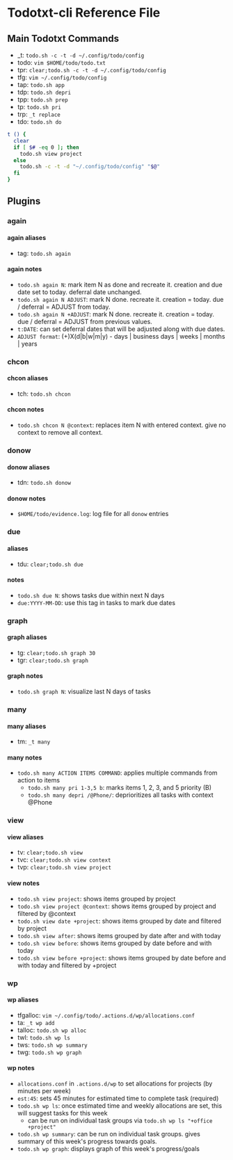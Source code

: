 # Todotxt-cli Reference File

## Main Todotxt Commands

* _t: `todo.sh -c -t -d ~/.config/todo/config`
* todo: `vim $HOME/todo/todo.txt`
* tpr: `clear;todo.sh -c -t -d ~/.config/todo/config`
* tfg: `vim ~/.config/todo/config`
* tap: `todo.sh app`
* tdp: `todo.sh depri`
* tpp: `todo.sh prep`
* tp: `todo.sh pri`
* trp: `_t replace`
* tdo: `todo.sh do`

```bash
t () {
  clear
  if [ $# -eq 0 ]; then
    todo.sh view project
  else
    todo.sh -c -t -d "~/.config/todo/config" "$@"
  fi
}
```

## Plugins

### again

#### again aliases

* tag: `todo.sh again`

#### again notes

* `todo.sh again N`: mark item N as done and recreate it. creation and due date set to today. deferral date unchanged.
* `todo.sh again N ADJUST`: mark N done. recreate it. creation = today. due / deferral = ADJUST from today.
* `todo.sh again N +ADJUST`: mark N done. recreate it. creation = today. due / deferral = ADJUST from previous values.
* `t:DATE`: can set deferral dates that will be adjusted along with due dates.
* `ADJUST format`: (+)X(d|b|w|m|y) - days | business days | weeks | months | years

### chcon

#### chcon aliases

* tch: `todo.sh chcon`

#### chcon notes

* `todo.sh chcon N @context`: replaces item N with entered context. give no context to remove all context.

### donow

#### donow aliases

* tdn: `todo.sh donow`

#### donow notes

* `$HOME/todo/evidence.log`: log file for all `donow` entries

### due

#### aliases

* tdu: `clear;todo.sh due`

#### notes

* `todo.sh due N`: shows tasks due within next N days
* `due:YYYY-MM-DD`: use this tag in tasks to mark due dates

### graph

#### graph aliases

* tg: `clear;todo.sh graph 30`
* tgr: `clear;todo.sh graph`

#### graph notes

* `todo.sh graph N`: visualize last N days of tasks

### many

#### many aliases

* tm: `_t many`

#### many notes

* `todo.sh many ACTION ITEMS COMMAND`: applies multiple commands from action to items
  * `todo.sh many pri 1-3,5 b`: marks items 1, 2, 3, and 5 priority (B)
  * `todo.sh many depri /@Phone/`: deprioritizes all tasks with context @Phone

### view

#### view aliases

* tv: `clear;todo.sh view`
* tvc: `clear;todo.sh view context`
* tvp: `clear;todo.sh view project`

#### view notes

* `todo.sh view project`: shows items grouped by project
* `todo.sh view project @context`: shows items grouped by project and filtered by @context
* `todo.sh view date +project`: shows items grouped by date and filtered by project
* `todo.sh view after`: shows items grouped by date after and with today
* `todo.sh view before`: shows items grouped by date before and with today
* `todo.sh view before +project`: shows items grouped by date before and with today and filtered by +project

### wp

#### wp aliases

* tfgalloc: `vim ~/.config/todo/.actions.d/wp/allocations.conf`
* ta: `_t wp add`
* talloc: `todo.sh wp alloc`
* twl: `todo.sh wp ls`
* tws: `todo.sh wp summary`
* twg: `todo.sh wp graph`

#### wp notes

* `allocations.conf` in `.actions.d/wp` to set allocations for projects (by minutes per week)
* `est:45`: sets 45 minutes for estimated time to complete task (required)
* `todo.sh wp ls`: once estimated time and weekly allocations are set, this will suggest tasks for this week
  * can be run on individual task groups via `todo.sh wp ls "+office +project"`
* `todo.sh wp summary`: can be run on individual task groups. gives summary of this week's progress towards goals.
* `todo.sh wp graph`: displays graph of this week's progress/goals
